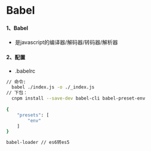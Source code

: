 # Babel
#### 1、Babel
- 是javascript的编译器/解码器/转码器/解析器

#### 2、配置
- .babelrc

```bash
// 命令:
  babel ./index.js -o ./_index.js
// 下包：
  cnpm install --save-dev babel-cli babel-preset-env
   
{
	"presets": [
		"env"
	]
}

babel-loader // es6转es5
```
